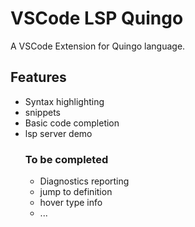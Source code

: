 # VSCode LSP Quingo

A VSCode Extension for Quingo language.

## Features
- Syntax highlighting
- snippets
- Basic code completion
- lsp server demo
    ### To be completed
    - Diagnostics reporting
    - jump to definition
    - hover type info
    - ...